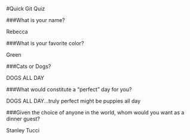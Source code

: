#Quick Git Quiz

###What is your name?

Rebecca

###What is your favorite color?

Green

###Cats or Dogs?

DOGS ALL DAY

###What would constitute a “perfect” day for you?

DOGS ALL DAY...truly perfect might be puppies all day

###Given the choice of anyone in the world, whom would you want as a dinner guest?

Stanley Tucci